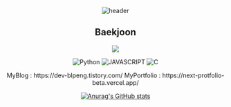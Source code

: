 <div align="center">
    
![header](https://capsule-render.vercel.app/api?type=waving&text=HelloWorld!&height=400&fontColor=ffffff)
## Baekjoon
<img src="http://mazassumnida.wtf/api/v2/generate_badge?boj=blpeng_py">

<p>
    <img alt="Python" src ="https://img.shields.io/badge/Python-3776AB.svg?&style=for-the-badge&logo=Python&logoColor=white"/>
    <img alt="JAVASCRIPT" src ="https://img.shields.io/badge/JAVASCRIPT-F7DF1E.svg?&style=for-the-badge&logo=JAVASCRIPT&logoColor=black"/>
    <img alt="C" src ="https://img.shields.io/badge/C Language-A8B9CC.svg?&style=for-the-badge&logo=C&logoColor=white"/>
</p>
MyBlog : https://dev-blpeng.tistory.com/
MyPortfolio : https://next-protfolio-beta.vercel.app/

[![Anurag's GitHub stats](https://github-readme-stats.vercel.app/api?username=blpeng2)](https://github.com/anuraghazra/github-readme-stats)


</div>
